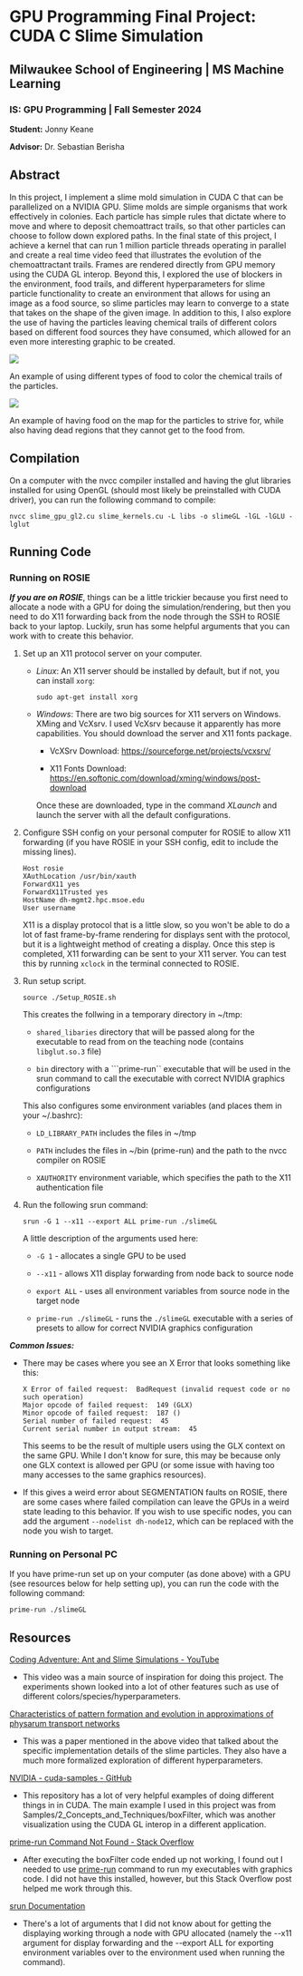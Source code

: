 # GPU Programming Final Project: CUDA C Slime Simulation

## Milwaukee School of Engineering | MS Machine Learning

### IS: GPU Programming | Fall Semester 2024

**Student:** Jonny Keane

**Advisor:** Dr. Sebastian Berisha

## Abstract

In this project, I implement a slime mold simulation in CUDA C that can be parallelized on a NVIDIA GPU. Slime molds are simple organisms that work effectively in colonies. Each particle has simple rules that dictate where to move and where to deposit chemoattract trails, so that other particles can choose to follow down explored paths. In the final state of this project, I achieve a kernel that can run 1 million particle threads operating in parallel and create a real time video feed that illustrates the evolution of the chemoattractant trails. Frames are rendered directly from GPU memory using the CUDA GL interop. Beyond this, I explored the use of blockers in the environment, food trails, and different hyperparameters for slime particle functionality to create an environment that allows for using an image as a food source, so slime particles may learn to converge to a state that takes on the shape of the given image. In addition to this, I also explore the use of having the particles leaving chemical trails of different colors based on different food sources they have consumed, which allowed for an even more interesting graphic to be created.

<img src="MSOE_Slime_FoodColoring.jpg">

An example of using different types of food to color the chemical trails of the particles.

<img src="MSOE_Slime.jpg">

An example of having food on the map for the particles to strive for, while also having dead regions that they cannot get to the food from.

## Compilation

On a computer with the nvcc compiler installed and having the glut libraries installed for using OpenGL (should most likely be preinstalled with CUDA driver), you can run the following command to compile:

```
nvcc slime_gpu_gl2.cu slime_kernels.cu -L libs -o slimeGL -lGL -lGLU -lglut
```

## Running Code

### Running on ROSIE

***If you are on ROSIE***, things can be a little trickier because you first need to allocate a node with a GPU for doing the simulation/rendering, but then you need to do X11 forwarding back from the node through the SSH to ROSIE back to your laptop. Luckily, srun has some helpful arguments that you can work with to create this behavior.

1. Set up an X11 protocol server on your computer. 

    - *Linux*: An X11 server should be installed by default, but if not, you can install ```xorg```:

        ```
        sudo apt-get install xorg
        ```

    - *Windows*: There are two big sources for X11 servers on Windows. XMing and VcXsrv. I used VcXsrv because it apparently has more capabilities. You should download the server and X11 fonts package.

        - VcXSrv Download: https://sourceforge.net/projects/vcxsrv/

        - X11 Fonts Download: https://en.softonic.com/download/xming/windows/post-download

        Once these are downloaded, type in the command *XLaunch* and launch the server with all the default configurations.


2. Configure SSH config on your personal computer for ROSIE to allow X11 forwarding (if you have ROSIE in your SSH config, edit to include the missing lines).

    ```
    Host rosie
    XAuthLocation /usr/bin/xauth
    ForwardX11 yes
    ForwardX11Trusted yes
    HostName dh-mgmt2.hpc.msoe.edu
    User username
    ```

    X11 is a display protocol that is a little slow, so you won't be able to do a lot of fast frame-by-frame rendering for displays sent with the protocol, but it is a lightweight method of creating a display. Once this step is completed, X11 forwarding can be sent to your X11 server. You can test this by running ```xclock``` in the terminal connected to ROSIE.

3. Run setup script.

    ```
    source ./Setup_ROSIE.sh
    ```

    This creates the follwing in a temporary directory in ~/tmp:
    
    - ```shared_libaries``` directory that will be passed along for the executable to read from on the teaching node (contains ```libglut.so.3``` file)

    - ```bin``` directory with a ```prime-run`` executable that will be used in the srun command to call the executable with correct NVIDIA graphics configurations

    This also configures some environment variables (and places them in your ~/.bashrc):

    - ```LD_LIBRARY_PATH``` includes the files in ~/tmp

    - ```PATH``` includes the files in ~/bin (prime-run) and the path to the nvcc compiler on ROSIE

    - ```XAUTHORITY``` environment variable, which specifies the path to the X11 authentication file

4. Run the following srun command:

    ```
    srun -G 1 --x11 --export ALL prime-run ./slimeGL
    ```

     A little description of the arguments used here: 

     - ```-G 1``` - allocates a single GPU to be used

     - ```--x11``` - allows X11 display forwarding from node back to source node

     - ```export ALL``` - uses all environment variables from source node in the target node

     - ```prime-run ./slimeGL``` - runs the ```./slimeGL``` executable with a series of presets to allow for correct NVIDIA graphics configuration

***Common Issues:***

- There may be cases where you see an X Error that looks something like this:

    ```
    X Error of failed request:  BadRequest (invalid request code or no such operation)
    Major opcode of failed request:  149 (GLX)
    Minor opcode of failed request:  187 ()
    Serial number of failed request:  45
    Current serial number in output stream:  45
    ```

    This seems to be the result of multiple users using the GLX context on the same GPU. While I don't know for sure, this may be because only one GLX context is allowed per GPU (or some issue with having too many accesses to the same graphics resources).

- If this gives a weird error about SEGMENTATION faults on ROSIE, there are some cases where failed compilation can leave the GPUs in a weird state leading to this behavior. If you wish to use specific nodes, you can add the argument ```--nodelist dh-node12```, which can be replaced with the node you wish to target.

### Running on Personal PC

If you have prime-run set up on your computer (as done above) with a GPU (see resources below for help setting up), you can run the code with the following command:

```
prime-run ./slimeGL
```

## Resources

[Coding Adventure: Ant and Slime Simulations - YouTube](https://www.youtube.com/watch?v=X-iSQQgOd1A)

- This video was a main source of inspiration for doing this project. The experiments shown looked into a lot of other features such as use of different colors/species/hyperparameters.

[Characteristics of pattern formation and evolution in approximations of physarum transport networks](https://uwe-repository.worktribe.com/output/980579)

- This was a paper mentioned in the above video that talked about the specific implementation details of the slime particles. They also have a much more formalized exploration of different hyperparameters.

[NVIDIA - cuda-samples - GitHub](https://github.com/NVIDIA/cuda-samples)

- This repository has a lot of very helpful examples of doing different things in in CUDA. The main example I used in this project was from Samples/2_Concepts_and_Techniques/boxFilter, which was another visualization using the CUDA GL interop in a different application.

[prime-run Command Not Found - Stack Overflow](https://askubuntu.com/questions/1364762/prime-run-command-not-found)

- After executing the boxFilter code ended up not working, I found out I needed to use [prime-run](https://forums.developer.nvidia.com/t/getting-an-error-code-999-everytime-i-try-to-use-opengl-with-cuda/203769) command to run my executables with graphics code. I did not have this installed, however, but this Stack Overflow post helped me work through this.

[srun Documentation](https://slurm.schedmd.com/srun.html)

- There's a lot of arguments that I did not know about for getting the displaying working through a node with GPU allocated (namely the --x11 argument for display forwarding and the --export ALL for exporting environment variables over to the environment used when running the command).